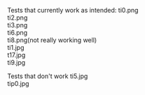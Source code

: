 Tests that currently work as intended:
ti0.png<br/>
ti2.png<br/>
ti3.png<br/>
ti6.png<br/>
ti8.png(not really working well)<br/>
ti1.jpg<br/>
t17.jpg<br/>
ti9.jpg<br/>

Tests that don't work
ti5.jpg<br/>
tip0.jpg<br/>
